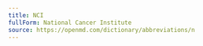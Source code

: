 ```yaml
---
title: NCI
fullForm: National Cancer Institute
source: https://openmd.com/dictionary/abbreviations/n
---
```

